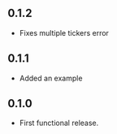 ## 0.1.2

* Fixes multiple tickers error

## 0.1.1

* Added an example

## 0.1.0

* First functional release.
